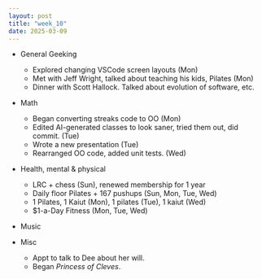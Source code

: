 ```yaml
---
layout: post
title: "week_10"
date: 2025-03-09
---
```


* General Geeking
    - Explored changing VSCode screen layouts (Mon)
    - Met with Jeff Wright, talked about teaching his kids, Pilates (Mon)
    - Dinner with Scott Hallock. Talked about evolution of software, etc.

* Math
    - Began converting streaks code to OO (Mon)
    - Edited AI-generated classes to look saner, tried them out, did commit. (Tue)
    - Wrote a new presentation (Tue)
    - Rearranged OO code, added unit tests. (Wed)

* Health, mental & physical
    - LRC + chess (Sun), renewed membership for 1 year
    - Daily floor Pilates + 167 pushups (Sun, Mon, Tue, Wed)
    - 1 Pilates, 1 Kaiut (Mon), 1 pilates (Tue), 1 kaiut (Wed)
    - $1-a-Day Fitness (Mon, Tue, Wed)

* Music

* Misc
    - Appt to talk to Dee about her will.
    - Began *Princess of Cleves*.
